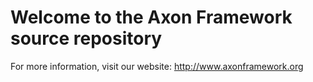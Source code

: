 Welcome to the Axon Framework source repository
===============================================

For more information, visit our website: http://www.axonframework.org
